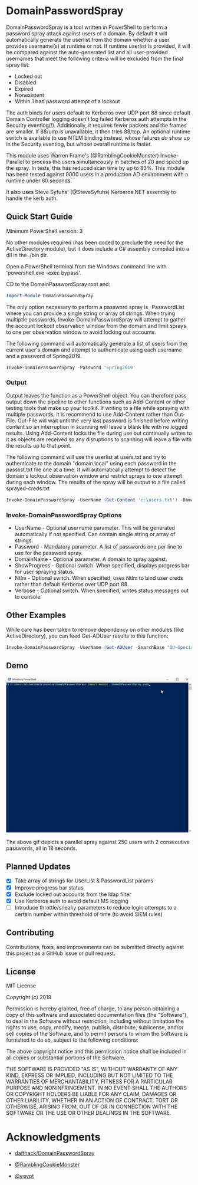 # DomainPasswordSpray

DomainPasswordSpray is a tool written in PowerShell to perform a password spray attack against users of a domain. By default it will automatically generate the userlist from the domain whether a user provides username(s) at runtime or not. If runtime userlist is provided, it will be compared against the auto-generated list and all user-provided usernames that meet the following criteria will be excluded from the final spray list:

- Locked out
- Disabled
- Expired
- Nonexistent
- Within 1 bad password attempt of a lockout

The auth binds for users default to Kerberos over UDP port 88 since default Domain Controller logging doesn't log failed Kerberos auth attempts in the Security eventlog(!). Additionally, it requires fewer packets and the frames are smaller. If 88/udp is unavailable, it then tries 88/tcp. An optional runtime switch is available to use NTLM binding instead, whose failures _do_ show up in the Security eventlog, but whose overall runtime is faster.

This module uses Warren Frame's (@RamblingCookieMonster) Invoke-Parallel to process the users simultaneously in batches of 20 and speed up the spray. In tests, this has reduced scan time by up to 83%. This module has been tested against 9000 users in a production AD environment with a runtime under 60 seconds.

It also uses Steve Syfuhs' (@SteveSyfuhs) Kerberos.NET assembly to handle the kerb auth.

## Quick Start Guide

Minimum PowerShell version: 3

No other modules required (has been coded to preclude the need for the ActiveDirectory module), but it does include a C# assembly compiled into a dll in the ./bin dir.

Open a PowerShell terminal from the Windows command line with 'powershell.exe -exec bypass'.

CD to the DomainPasswordSpray root and:

```PowerShell
Import-Module DomainPasswordSpray
```

The only option necessary to perform a password spray is -PasswordList where you can provide a single string or array of strings. When trying multiptle passwords, Invoke-DomainPasswordSpray will attempt to gather the account lockout observation window from the domain and limit sprays to one per observation window to avoid locking out accounts.

The following command will automatically generate a list of users from the current user's domain and attempt to authenticate using each username and a password of Spring2019.

```PowerShell
Invoke-DomainPasswordSpray -Password 'Spring2019'
```

### Output

Output leaves the function as a PowerShell object. You can therefore pass output down the pipeline to other functions such as Add-Content or other testing tools that make up your toolkit. If writing to a file while spraying with multiple passwords, it is recommend to use Add-Content rather than Out-File. Out-File will wait until the very last password is finished before writing content so an interruption in scanning will leave a blank file with no logged results. Using Add-Content locks the file during use but continually writes to it as objects are received so any disruptions to scanning will leave a file with the results up to that point.

The following command will use the userlist at users.txt and try to authenticate to the domain "domain.local" using each password in the passlist.txt file one at a time. It will automatically attempt to detect the domain's lockout observation window and restrict sprays to one attempt during each window. The results of the spray will be output to a file called sprayed-creds.txt

```PowerShell
Invoke-DomainPasswordSpray -UserName (Get-Content 'c:\users.txt') -DomainName 'domain.local' -Password (Get-Content '.\passlist.txt') | Add-Content 'sprayed-creds.txt'
```

### Invoke-DomainPasswordSpray Options

- UserName          - Optional username parameter. This will be generated automatically if not specified. Can contain single string or array of strings.
- Password          - Mandatory parameter. A list of passwords one per line to use for the password spray.
- DomainName        - Optional parameter. A domain to spray against.
- ShowProgress      - Optional switch. When specified, displays progress bar for user spraying status.
- Ntlm              - Optional switch. When specified, uses Ntlm to bind user creds rather than default Kerberos over UDP port 88.
- Verbose           - Optional switch. When specified, writes status messages out to console.

## Other Examples

While care has been taken to remove dependency on other modules (like ActiveDirectory), you can feed Get-ADUser results to this function:

```PowerShell
Invoke-DomainPasswordSpray -UserName (Get-ADUser -SearchBase "OU=Special,OU=Accounts,DC=domain,DC=local" -Filter * | Select -Expand SamAccountName) -Password 'Fall2019'
```

## Demo

![alt text](images/pwspray-demo480.gif "Animated gif demo")

The above gif depicts a parallel spray against 250 users with 2 consecutive passwords, all in 18 seconds.

## Planned Updates

- [x] Take array of strings for UserList & PasswordList params
- [x] Improve progress bar status
- [x] Exclude locked out accounts from the ldap filter
- [x] Use Kerberos auth to avoid default MS logging
- [ ] Introduce throttle/sneaky parameters to reduce login attempts to a certain number within threshold of time (to avoid SIEM rules)

## Contributing

Contributions, fixes, and improvements can be submitted directly against this project as a GitHub issue or pull request.

## License

MIT License

Copyright (c) 2019

Permission is hereby granted, free of charge, to any person obtaining a copy
of this software and associated documentation files (the "Software"), to deal
in the Software without restriction, including without limitation the rights
to use, copy, modify, merge, publish, distribute, sublicense, and/or sell
copies of the Software, and to permit persons to whom the Software is
furnished to do so, subject to the following conditions:

The above copyright notice and this permission notice shall be included in all
copies or substantial portions of the Software.

THE SOFTWARE IS PROVIDED "AS IS", WITHOUT WARRANTY OF ANY KIND, EXPRESS OR
IMPLIED, INCLUDING BUT NOT LIMITED TO THE WARRANTIES OF MERCHANTABILITY,
FITNESS FOR A PARTICULAR PURPOSE AND NONINFRINGEMENT. IN NO EVENT SHALL THE
AUTHORS OR COPYRIGHT HOLDERS BE LIABLE FOR ANY CLAIM, DAMAGES OR OTHER
LIABILITY, WHETHER IN AN ACTION OF CONTRACT, TORT OR OTHERWISE, ARISING FROM,
OUT OF OR IN CONNECTION WITH THE SOFTWARE OR THE USE OR OTHER DEALINGS IN THE
SOFTWARE.

# Acknowledgments

- [dafthack/DomainPasswordSpray](https://github.com/dafthack/DomainPasswordSpray)

- [@RamblingCookieMonster](https://github.com/RamblingCookieMonster)

- [@egypt](https://github.com/egypt)
